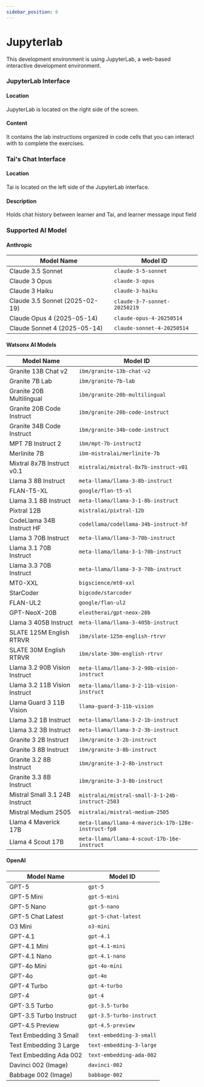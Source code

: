 ```yaml
---
sidebar_position: 6
---
```


# Jupyterlab

This development environment is using JupyterLab, a web-based interactive development environment.

### JupyterLab Interface

#### Location
JupyterLab is located on the right side of the screen.

#### Content
It contains the lab instructions organized in code cells that you can interact with to complete the exercises.

### Tai's Chat Interface

#### Location
Tai is located on the left side of the JupyterLab interface.

#### Description
Holds chat history between learner and Tai, and learner message input field

### Supported AI Model

#### Anthropic
| Model Name | Model ID |
  |------------|----------|
  | Claude 3.5 Sonnet | `claude-3-5-sonnet` |
  | Claude 3 Opus | `claude-3-opus` |
  | Claude 3 Haiku | `claude-3-haiku` |
  | Claude 3.5 Sonnet (2025-02-19) | `claude-3-7-sonnet-20250219` |
  | Claude Opus 4 (2025-05-14) | `claude-opus-4-20250514` |
  | Claude Sonnet 4 (2025-05-14) | `claude-sonnet-4-20250514` |

#### Watsonx AI Models

  | Model Name | Model ID |
  |------------|----------|
  | Granite 13B Chat v2 | `ibm/granite-13b-chat-v2` |
  | Granite 7B Lab | `ibm/granite-7b-lab` |
  | Granite 20B Multilingual | `ibm/granite-20b-multilingual` |
  | Granite 20B Code Instruct | `ibm/granite-20b-code-instruct` |
  | Granite 34B Code Instruct | `ibm/granite-34b-code-instruct` |
  | MPT 7B Instruct 2 | `ibm/mpt-7b-instruct2` |
  | Merlinite 7B | `ibm-mistralai/merlinite-7b` |
  | Mixtral 8x7B Instruct v0.1 | `mistralai/mixtral-8x7b-instruct-v01`|
  | Llama 3 8B Instruct | `meta-llama/llama-3-8b-instruct` |
  | FLAN-T5-XL | `google/flan-t5-xl` |
  | Llama 3.1 8B Instruct | `meta-llama/llama-3-1-8b-instruct` |
  | Pixtral 12B | `mistralai/pixtral-12b` |
  | CodeLlama 34B Instruct HF | `codellama/codellama-34b-instruct-hf`|
  | Llama 3 70B Instruct | `meta-llama/llama-3-70b-instruct` |
  | Llama 3.1 70B Instruct | `meta-llama/llama-3-1-70b-instruct` |
  | Llama 3.3 70B Instruct | `meta-llama/llama-3-3-70b-instruct` |
  | MT0-XXL | `bigscience/mt0-xxl` |
  | StarCoder | `bigcode/starcoder` |
  | FLAN-UL2 | `google/flan-ul2` |
  | GPT-NeoX-20B | `eleutherai/gpt-neox-20b` |
  | Llama 3 405B Instruct | `meta-llama/llama-3-405b-instruct` |
  | SLATE 125M English RTRVR | `ibm/slate-125m-english-rtrvr` |
  | SLATE 30M English RTRVR | `ibm/slate-30m-english-rtrvr` |
  | Llama 3.2 90B Vision Instruct | `meta-llama/llama-3-2-90b-vision-instruct` |
  | Llama 3.2 11B Vision Instruct | `meta-llama/llama-3-2-11b-vision-instruct` |
  | Llama Guard 3 11B Vision | `llama-guard-3-11b-vision` |
  | Llama 3.2 1B Instruct | `meta-llama/llama-3-2-1b-instruct` |
  | Llama 3.2 3B Instruct | `meta-llama/llama-3-2-3b-instruct` |
  | Granite 3 2B Instruct | `ibm/granite-3-2b-instruct` |
  | Granite 3 8B Instruct | `ibm/granite-3-8b-instruct` |
  | Granite 3.2 8B Instruct | `ibm/granite-3-2-8b-instruct` |
  | Granite 3.3 8B Instruct | `ibm/granite-3-3-8b-instruct` |
  | Mistral Small 3.1 24B Instruct | `mistralai/mistral-small-3-1-24b-instruct-2503` |
  | Mistral Medium 2505 | `mistralai/mistral-medium-2505` |
  | Llama 4 Maverick 17B | `meta-llama/llama-4-maverick-17b-128e-instruct-fp8` |
  | Llama 4 Scout 17B | `meta-llama/llama-4-scout-17b-16e-instruct` |

#### OpenAI
  | Model Name | Model ID |
  |------------|----------|
  | GPT-5 | `gpt-5` |
  | GPT-5 Mini | `gpt-5-mini` |
  | GPT-5 Nano | `gpt-5-nano` |
  | GPT-5 Chat Latest | `gpt-5-chat-latest` |
  | O3 Mini | `o3-mini` |
  | GPT-4.1 | `gpt-4.1` |
  | GPT-4.1 Mini | `gpt-4.1-mini` |
  | GPT-4.1 Nano | `gpt-4.1-nano` |
  | GPT-4o Mini | `gpt-4o-mini` |
  | GPT-4o | `gpt-4o` |
  | GPT-4 Turbo | `gpt-4-turbo` |
  | GPT-4 | `gpt-4` |
  | GPT-3.5 Turbo | `gpt-3.5-turbo` |
  | GPT-3.5 Turbo Instruct | `gpt-3.5-turbo-instruct` |
  | GPT-4.5 Preview | `gpt-4.5-preview` |
  | Text Embedding 3 Small | `text-embedding-3-small` |
  | Text Embedding 3 Large | `text-embedding-3-large` |
  | Text Embedding Ada 002 | `text-embedding-ada-002` |
  | Davinci 002 (Image) | `davinci-002` |
  | Babbage 002 (Image) | `babbage-002` |